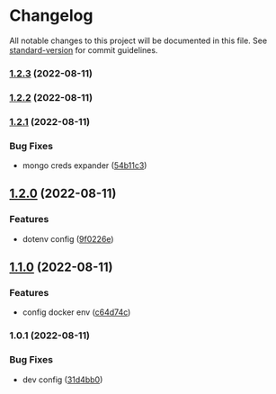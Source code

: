 # Changelog

All notable changes to this project will be documented in this file. See [standard-version](https://github.com/conventional-changelog/standard-version) for commit guidelines.

### [1.2.3](https://github.com/alansferreira/oggram/compare/v1.2.2...v1.2.3) (2022-08-11)

### [1.2.2](https://github.com/alansferreira/oggram/compare/v1.2.1...v1.2.2) (2022-08-11)

### [1.2.1](https://github.com/alansferreira/oggram/compare/v1.2.0...v1.2.1) (2022-08-11)


### Bug Fixes

* mongo creds expander ([54b11c3](https://github.com/alansferreira/oggram/commit/54b11c3f1ca5dea725c5d3fcc33390d429db202c))

## [1.2.0](https://github.com/alansferreira/oggram/compare/v1.1.0...v1.2.0) (2022-08-11)


### Features

* dotenv config ([9f0226e](https://github.com/alansferreira/oggram/commit/9f0226e672a30fdc4f3a30d32a3ca59ee040a0b9))

## [1.1.0](https://github.com/alansferreira/oggram/compare/v1.0.1...v1.1.0) (2022-08-11)


### Features

* config docker env ([c64d74c](https://github.com/alansferreira/oggram/commit/c64d74c8921d7fac7353d54e4cb11b1c9854cdc4))

### 1.0.1 (2022-08-11)


### Bug Fixes

* dev config ([31d4bb0](https://github.com/alansferreira/oggram/commit/31d4bb0098adc9e161885e80ef7db898f46ef59d))
